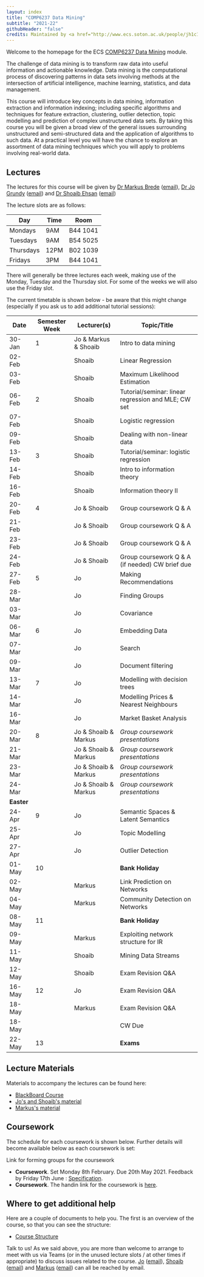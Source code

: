 ```yaml
---
layout: index
title: "COMP6237 Data Mining"
subtitle: "2021-22"
githubHeader: "false"
credits: Maintained by <a href="http://www.ecs.soton.ac.uk/people/jh1c18">Dr Jo Grundy</a>.
---
```


Welcome to the homepage for the ECS [COMP6237 Data Mining](https://secure.ecs.soton.ac.uk/module/COMP6237) module.

The challenge of data mining is to transform raw data into useful information and actionable knowledge. Data mining is the computational process of discovering patterns in data sets involving methods at the intersection of artificial intelligence, machine learning, statistics, and data management. 

This course will introduce key concepts in data mining, information extraction and information indexing; including specific algorithms and techniques for feature extraction, clustering, outlier detection, topic modelling and prediction of complex unstructured data sets. By taking this course you will be given a broad view of the general issues surrounding unstructured and semi-structured data and the application of algorithms to such data. At a practical level you will have the chance to explore an assortment of data mining techniques which you will apply to problems involving real-world data. 

## Lectures
The lectures for this course will be given by <a href="http://www.ecs.soton.ac.uk/people/mb8">Dr Markus Brede</a> ([email](mailto:mb8@ecs.soton.ac.uk)), <a href="http://www.ecs.soton.ac.uk/people/jh1c18">Dr Jo Grundy</a> ([email](mailto:j.grundy@soton.ac.uk)) and <a href="http://www.ecs.soton.ac.uk/people/se3e22">Dr Shoaib Ehsan</a>  ([email](mailto:s.ehsan@soton.ac.uk))

The lecture slots are as follows: 

Day        | Time | Room   
-----------|------|---------------
Mondays    | 9AM	| B44 1041
Tuesdays   | 9AM  | B54 5025
Thursdays	 | 12PM	| B02 1039
Fridays	   | 3PM	| B44 1041

There will generally be three lectures each week, making use of the Monday, Tuesday and the Thursday slot. For some of the weeks we will also use the Friday slot. 

The current timetable is shown below - be aware that this might change (especially if you ask us to add additional tutorial sessions):

| Date       | Semester Week | Lecturer(s)          | Topic/Title                                           | 
|------------|---------------|----------------------|-------------------------------------------------------| 
| 30-Jan     | 1             | Jo & Markus & Shoaib | Intro to data mining                                  | 
| 02-Feb     |               | Shoaib               | Linear Regression                                     |
| 03-Feb     |               | Shoaib               | Maximum Likelihood Estimation                         | 
| 06-Feb     | 2             | Shoaib               | Tutorial/seminar: linear regression and MLE; CW set   | 
| 07-Feb     |               | Shoaib               | Logistic regression                                   |
| 09-Feb     |               | Shoaib               | Dealing with non-linear data                          |
| 13-Feb     | 3             | Shoaib               | Tutorial/seminar: logistic regression                 |
| 14-Feb     |               | Shoaib               | Intro to information theory                           |
| 16-Feb     |               | Shoaib               | Information theory   II                               |
| 20-Feb     | 4             | Jo & Shoaib          | Group coursework Q & A                                |
| 21-Feb     |               | Jo & Shoaib          | Group coursework Q & A                                |
| 23-Feb     |               | Jo & Shoaib          | Group coursework Q & A                                | 
| 24-Feb     |               | Jo & Shoaib          | Group coursework Q & A   (if needed)     CW brief due | 
| 27-Feb     | 5             | Jo                   | Making Recommendations                                |
| 28-Mar     |               | Jo                   | Finding Groups                                        |      
| 03-Mar     |               | Jo                   | Covariance                                            | 
| 06-Mar     | 6             | Jo                   | Embedding Data                                        |
| 07-Mar     |               | Jo                   | Search                                                |
| 09-Mar     |               | Jo                   | Document filtering                                    |
| 13-Mar     | 7             | Jo                   | Modelling with decision trees                         |
| 14-Mar     |               | Jo                   | Modelling Prices & Nearest Neighbours                 | 
| 16-Mar     |               | Jo                   | Market Basket Analysis                                |
| 20-Mar     | 8             | Jo & Shoaib & Markus | _Group coursework presentations_                      | 
| 21-Mar     |               | Jo & Shoaib & Markus | _Group coursework presentations_                      | 
| 23-Mar     |               | Jo & Shoaib & Markus | _Group coursework presentations_                      |
| 24-Mar     |               | Jo & Shoaib & Markus | _Group coursework presentations_                      | 
| **Easter** |               |                      |                                                       | 
| 24-Apr     | 9             | Jo                   | Semantic Spaces & Latent Semantics                    | 
| 25-Apr     |               | Jo                   | Topic Modelling                                       |
| 27-Apr     |               | Jo                   | Outlier Detection                                     |
| 01-May     | 10            |                      | **Bank Holiday**                                      |
| 02-May     |               | Markus               | Link Prediction on Networks                           |
| 04-May     |               | Markus               | Community Detection on Networks                       | 
| 08-May     | 11            |                      | **Bank Holiday**                                      |
| 09-May     |               | Markus               | Exploiting network structure for IR                   |
| 11-May     |               | Shoaib               | Mining Data Streams                                   |  
| 12-May     |               | Shoaib               | Exam Revision Q&A                                     | 
| 16-May     | 12            | Jo                   | Exam Revision Q&A                                     | 
| 18-May     |               | Markus               | Exam Revision Q&A                                     |
| 18-May     |               |                      | CW Due                                                | 
| 22-May     | 13            |                      | **Exams**                                             |



## Lecture Materials
Materials to accompany the lectures can be found here:
* [BlackBoard Course](https://blackboard.soton.ac.uk/)
* [Jo's and Shoaib's material](jon.html)
* [Markus's material](http://users.ecs.soton.ac.uk/mb8/stats/datamining.html)

## Coursework
The schedule for each coursework is shown below. Further details will become available below as each coursework is set:

Link for forming groups for the coursework
* **Coursework**. Set Monday 8th February. Due 20th May 2021. Feedback by Friday 17th June : [Specification](cw/coursework1.html).
* **Coursework**. The handin link for the coursework is [here](https://handin.ecs.soton.ac.uk/handin/2122/COMP6237/2/).

## Where to get additional help
Here are a couple of documents to help you. The first is an overview of the course, so that you can see the structure: 
* [Course Structure](./lectures/pdf/COMP6237KO.pdf)

Talk to us! As we said above, you are more than welcome to arrange to meet with us via Teams (or in the unused lecture slots / at other times if appropriate) to discuss issues related to the course. <a href="http://www.ecs.soton.ac.uk/people/jh1c18">Jo</a> ([email](mailto:jo.grundy@soton.ac.uk)),  <a href="http://www.ecs.soton.ac.uk/people/se3e22">Shoaib</a> ([email](mailto:se3e22@ecs.soton.ac.uk)) and <a href="http://www.ecs.soton.ac.uk/people/mb8">Markus</a> ([email](mailto:mb8@ecs.soton.ac.uk)) can all be reached by email.
<!---or by coming to find us in our offices (32/4053 for Jo & 32/4033 for Markus). --->

<!---For further practical help, you can also talk with the PhD students, who run the help desk in the Zepler lab.--->
